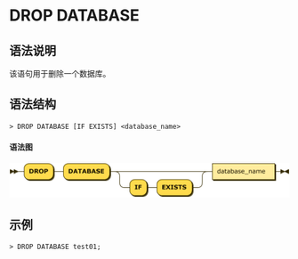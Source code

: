 # **DROP DATABASE**

## **语法说明**

该语句用于删除一个数据库。

## **语法结构**

```
> DROP DATABASE [IF EXISTS] <database_name>
```

#### 语法图

![Drop Database Diagram](https://github.com/matrixorigin/artwork/blob/main/docs/reference/drop_database_statement.png?raw=true)

## **示例**

```
> DROP DATABASE test01;
```
